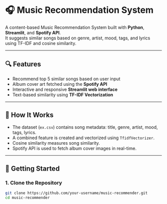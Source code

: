 # 🎧 Music Recommendation System

A content-based Music Recommendation System built with **Python**, **Streamlit**, and **Spotify API**.  
It suggests similar songs based on genre, artist, mood, tags, and lyrics using TF-IDF and cosine similarity.

---

## 🔍 Features

- Recommend top 5 similar songs based on user input
- Album cover art fetched using the **Spotify API**
- Interactive and responsive **Streamlit web interface**
- Text-based similarity using **TF-IDF Vectorization**

---

## 🧠 How It Works

- The dataset (`ex.csv`) contains song metadata: title, genre, artist, mood, tags, lyrics.
- A combined feature is created and vectorized using `TfidfVectorizer`.
- Cosine similarity measures song similarity.
- Spotify API is used to fetch album cover images in real-time.

---

## 🚀 Getting Started

### 1. Clone the Repository

```bash
git clone https://github.com/your-username/music-recommender.git
cd music-recommender
